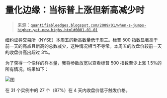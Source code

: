 <!--yml

分类：未分类

日期：2024-05-18 13:30:42

-->

# 量化边缘：当标普上涨但新高减少时

> 来源：[`quantifiableedges.blogspot.com/2009/01/when-s-jumps-higher-yet-new-highs.html#0001-01-01`](http://quantifiableedges.blogspot.com/2009/01/when-s-jumps-higher-yet-new-highs.html#0001-01-01)

纽约证券交易所（NYSE）本周五的新高数量低于周三。标普 500 指数显著高于前一天的高点且新高的总数减少，这种情况相当不寻常。本周五的收盘价较前一天的收盘价高出超过 3%。

为了获得一个像样的样本量，我将参数放宽以查看标普 500 指数至少上涨 1.5%的所有情况。结果如下：

![图](https://blogger.googleusercontent.com/img/b/R29vZ2xl/AVvXsEi-RRfchiT6sZ6JBcHJhhrB7wBcMvrMHDS4CWGT3WRxlKnIt04LFcXrxUqddkCxb4q7w3QdUbJgNe04SRavHX-zy_Dkn2F7RVmdtE9zvu-vP77zLIQOc378EGuKtmZA6lKV-SIywdpmnEA/s1600-h/2009-1-5+png.PNG)

在 31 个实例中的 27 个（87%）在 4 天内收盘价低于触发价格。
